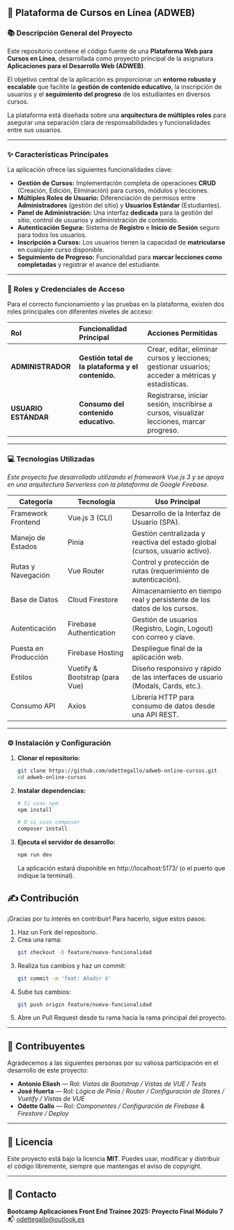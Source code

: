 ## 🚀 Plataforma de Cursos en Línea (ADWEB)

### 📚 Descripción General del Proyecto

Este repositorio contiene el código fuente de una **Plataforma Web para Cursos en Línea**, desarrollada como proyecto principal de la asignatura **Aplicaciones para el Desarrollo Web (ADWEB)**.

El objetivo central de la aplicación es proporcionar un **entorno robusto y escalable** que facilite la **gestión de contenido educativo**, la inscripción de usuarios y el **seguimiento del progreso** de los estudiantes en diversos cursos.

La plataforma está diseñada sobre una **arquitectura de múltiples roles** para asegurar una separación clara de responsabilidades y funcionalidades entre sus usuarios.

-----

### ✨ Características Principales

La aplicación ofrece las siguientes funcionalidades clave:

  * **Gestión de Cursos:** Implementación completa de operaciones **CRUD** (Creación, Edición, Eliminación) para cursos, módulos y lecciones.
  * **Múltiples Roles de Usuario:** Diferenciación de permisos entre **Administradores** (gestión del sitio) y **Usuarios Estándar** (Estudiantes).
  * **Panel de Administración:** Una interfaz **dedicada** para la gestión del sitio, control de usuarios y administración de contenido.
  * **Autenticación Segura:** Sistema de **Registro** e **Inicio de Sesión** seguro para todos los usuarios.
  * **Inscripción a Cursos:** Los usuarios tienen la capacidad de **matricularse** en cualquier curso disponible.
  * **Seguimiento de Progreso:** Funcionalidad para **marcar lecciones como completadas** y registrar el avance del estudiante.

-----

### 🔑 Roles y Credenciales de Acceso

Para el correcto funcionamiento y las pruebas en la plataforma, existen dos roles principales con diferentes niveles de acceso:

| Rol | Funcionalidad Principal | Acciones Permitidas |
| :--- | :--- | :--- |
| **ADMINISTRADOR** | **Gestión total de la plataforma y el contenido.** | Crear, editar, eliminar cursos y lecciones; gestionar usuarios; acceder a métricas y estadísticas. |
| **USUARIO ESTÁNDAR** | **Consumo del contenido educativo.** | Registrarse, iniciar sesión, inscribirse a cursos, visualizar lecciones, marcar progreso. |

-----

### 💻 Tecnologías Utilizadas

*Este proyecto fue desarrollado utilizando el framework Vue.js 3 y se apoya en una arquitectura Serverless con la plataforma de Google Firebase.*


| Categoría              | Tecnología              | Uso Principal                                                                 |
|------------------------|-------------------------|-------------------------------------------------------------------------------|
| Framework Frontend     | Vue.js 3 (CLI)          | Desarrollo de la Interfaz de Usuario (SPA).                                  |
| Manejo de Estados      | Pinia                   | Gestión centralizada y reactiva del estado global (cursos, usuario activo).  |
| Rutas y Navegación     | Vue Router              | Control y protección de rutas (requerimiento de autenticación).              |
| Base de Datos          | Cloud Firestore         | Almacenamiento en tiempo real y persistente de los datos de los cursos.      |
| Autenticación          | Firebase Authentication | Gestión de usuarios (Registro, Login, Logout) con correo y clave.            |
| Puesta en Producción   | Firebase Hosting        | Despliegue final de la aplicación web.                                       |
| Estilos                | Vuetify & Bootstrap (para Vue)    | Diseño responsivo y rápido de las interfaces de usuario (Modals, Cards, etc.).|
| Consumo API            | Axios                   | Librería HTTP para consumo de datos desde una API REST.                      |


-----

### ⚙️ Instalación y Configuración

1.  **Clonar el repositorio:**
    ```bash
    git clone https://github.com/odettegallo/adweb-online-cursos.git
    cd adweb-online-cursos
    ```
2.  **Instalar dependencias:**
    ```bash
    # Si usas npm
    npm install

    # O si usas composer
    composer install
    ```
3.  **Ejecuta el servidor de desarrollo:**
    ```bash
    npm run dev
    ```
    La aplicación estará disponible en http://localhost:5173/ (o el puerto que indique la terminal).


## ✍️ Contribución

¡Gracias por tu interés en contribuir! Para hacerlo, sigue estos pasos:

1. Haz un Fork del repositorio.
2. Crea una rama:
   ```bash
   git checkout -b feature/nueva-funcionalidad
   ```
3. Realiza tus cambios y haz un commit:
   ```bash
   git commit -m 'feat: Añadir X'
   ```
4. Sube tus cambios:
   ```bash
   git push origin feature/nueva-funcionalidad
   ```
5. Abre un Pull Request desde tu rama hacia la rama principal del proyecto.

---

## 🤝 Contribuyentes

Agradecemos a las siguientes personas por su valiosa participación en el desarrollo de este proyecto:

- **Antonio Eliash** — Rol: *Vistas de Bootstrap / Vistas de VUE / Tests*
- **José Huerta** — Rol: *Lógica de Pinia / Router / Configuración de Stores / Vuetify / Vistas de VUE*
- **Odette Gallo** — Rol: *Componentes / Configuración de Firebase & Firestore / Deploy*


---

## 📄 Licencia

Este proyecto está bajo la licencia **MIT**.
Puedes usar, modificar y distribuir el código libremente, siempre que mantengas el aviso de copyright.

---

## 📧 Contacto

**Bootcamp Aplicaciones Front End Trainee 2025: Proyecto Final Módulo 7**  
📬 odettegallo@outlook.es
```
